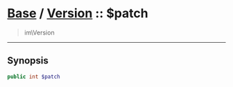 # [Base](base.md) / [Version](base-Version.md) :: $patch
 > im\Version
____

## Synopsis
```php
public int $patch
```
